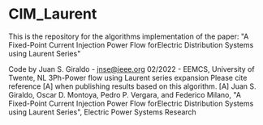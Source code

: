 # CIM_Laurent
This is the repository for the algorithms implementation of the paper: "A Fixed-Point Current Injection Power Flow forElectric Distribution Systems using Laurent Series"

Code by Juan S. Giraldo - jnse@ieee.org
02/2022 - EEMCS, University of Twente, NL
3Ph-Power flow using Laurent series expansion
Please cite reference [A] when publishing results based on this algorithm.
[A] Juan S. Giraldo, Oscar D. Montoya, Pedro P. Vergara, and Federico Milano, "A Fixed-Point Current Injection Power Flow forElectric Distribution Systems using Laurent Series", Electric Power Systems Research
